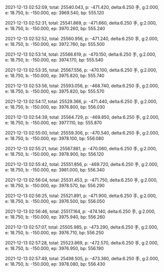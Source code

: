 2021-12-13 02:52:09, total: 25540.043, p: -471.420, delta:6.250 手, g:2.000, e: 18.750, b: -150.000, ep: 3969.540, bp: 555.120

2021-12-13 02:52:31, total: 25541.869, p: -471.660, delta:6.250 手, g:2.000, e: 18.750, b: -150.000, ep: 3970.260, bp: 555.240

2021-12-13 02:52:52, total: 25560.956, p: -471.240, delta:6.250 手, g:2.000, e: 18.750, b: -150.000, ep: 3972.760, bp: 555.500

2021-12-13 02:53:14, total: 25566.619, p: -470.150, delta:6.250 手, g:2.000, e: 18.750, b: -150.000, ep: 3974.170, bp: 555.540

2021-12-13 02:53:35, total: 25567.556, p: -470.100, delta:6.250 手, g:2.000, e: 18.750, b: -150.000, ep: 3975.820, bp: 555.740

2021-12-13 02:53:56, total: 25593.056, p: -468.740, delta:6.250 手, g:2.000, e: 18.750, b: -150.000, ep: 3975.820, bp: 555.570

2021-12-13 02:54:17, total: 25529.366, p: -471.440, delta:6.250 手, g:2.000, e: 18.750, b: -150.000, ep: 3976.800, bp: 556.030

2021-12-13 02:54:39, total: 25564.729, p: -469.850, delta:6.250 手, g:2.000, e: 18.750, b: -150.000, ep: 3977.110, bp: 555.870

2021-12-13 02:55:00, total: 25559.306, p: -470.540, delta:6.250 手, g:2.000, e: 18.750, b: -150.000, ep: 3978.100, bp: 556.080

2021-12-13 02:55:21, total: 25567.881, p: -470.060, delta:6.250 手, g:2.000, e: 18.750, b: -150.000, ep: 3978.900, bp: 556.120

2021-12-13 02:55:42, total: 25551.856, p: -469.720, delta:6.250 手, g:2.000, e: 18.750, b: -150.000, ep: 3981.000, bp: 556.340

2021-12-13 02:56:04, total: 25531.453, p: -471.750, delta:6.250 手, g:2.000, e: 18.750, b: -150.000, ep: 3978.570, bp: 556.290

2021-12-13 02:56:25, total: 25521.891, p: -471.900, delta:6.250 手, g:2.000, e: 18.750, b: -150.000, ep: 3976.500, bp: 556.050

2021-12-13 02:56:46, total: 25517.164, p: -474.140, delta:6.250 手, g:2.000, e: 18.750, b: -150.000, ep: 3975.940, bp: 556.260

2021-12-13 02:57:07, total: 25505.985, p: -473.290, delta:6.250 手, g:2.000, e: 18.750, b: -150.000, ep: 3976.710, bp: 556.250

2021-12-13 02:57:28, total: 25523.869, p: -472.570, delta:6.250 手, g:2.000, e: 18.750, b: -150.000, ep: 3976.950, bp: 556.190

2021-12-13 02:57:49, total: 25498.505, p: -473.360, delta:6.250 手, g:2.000, e: 18.750, b: -150.000, ep: 3978.080, bp: 556.430